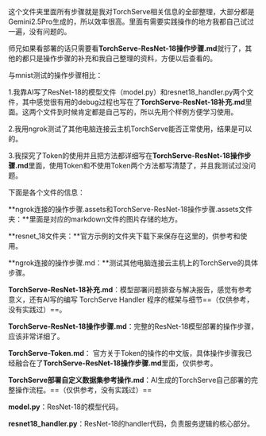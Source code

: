 这个文件夹里面所有步骤就是我对TorchServe相关信息的全部整理，大部分都是Gemini2.5Pro生成的，所以效率很高。里面有需要实践操作的地方我都自己试过一遍，没有问题的。

师兄如果看部署的话只需要看**TorchServe-ResNet-18操作步骤.md**就行了，其他的都只是操作步骤的补充和我自己整理的资料，方便以后查看的。

与mnist测试的操作步骤相比：

1.我靠AI写了ResNet-18的模型文件（model.py）和resnet18_handler.py两个文件，其中感觉很有用的debug过程也写在了**TorchServe-ResNet-18补充.md**里面。这两个文件到时候肯定都是自己写的，所以先用个样例方便学习使用。

2.我用ngrok测试了其他电脑连接云主机TorchServe能否正常使用，结果是可以的。

3.我探究了Token的使用并且把方法都详细写在**TorchServe-ResNet-18操作步骤.md**里面，使用Token和不使用Token两个方法都写清楚了，并且我测试过没问题。

下面是各个文件的信息：

**ngrok连接的操作步骤.assets和TorchServe-ResNet-18操作步骤.assets文件夹：**里面是对应的markdown文件的图片存储的地方。

**resnet_18文件夹：**官方示例的文件夹下载下来保存在这里的，供参考和使用。

**ngrok连接的操作步骤.md：**测试其他电脑连接云主机上的TorchServe的具体步骤。

**TorchServe-ResNet-18补充.md**：模型部署问题排查与解决报告，感觉有参考意义，还有AI写的编写 TorchServe Handler 程序的框架与细节==（仅供参考，没有实践过）==。

**TorchServe-ResNet-18操作步骤.md**：完整的ResNet-18模型部署的操作步骤，应该非常详细了。

**TorchServe-Token.md**： 官方关于Token的操作的中文版，具体操作步骤我已经融合在了**TorchServe-ResNet-18操作步骤.md**里面，仅供参考。

**TorchServe部署自定义数据集参考操作.md**：AI生成的TorchServe自己部署的完整操作流程。==（仅供参考，没有实践过）==

**model.py**：ResNet-18的模型代码。

**resnet18_handler.py**：ResNet-18的handler代码，负责服务逻辑的核心部分。
